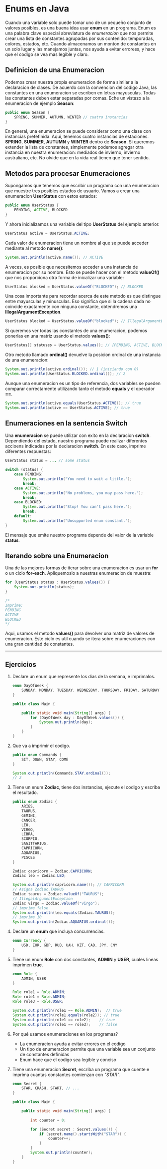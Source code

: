 # Enums en Java

Cuando una variable solo puede tomar uno de un pequeño conjunto de valores posibles, es una buena idea usar **enum** en un programa. Enum es una palabra clave especial abreviatura de *enumeracion* que nos permite crear una lista de constantes agrupadas por sus contenido: temporadas, colores, estados, etc. Cuando almacenamos un monton de constantes en un solo lugar y las manejamos juntas, nos ayuda a evitar erroress, y hace que el codigo se vea mas legible y claro.

## Definicion de una Enumeracion

Podemos crear nuestra propia enumeracion de forma similar a la declaracion de clases. De acuerdo con la convencion del codigo Java, las constantes en una enumeracion se escriben en letras mayusculas. Todas las constantes deben estar separadas por comas. Eche un vistazo a la enumeracion de ejemplo **Season**:

~~~java
public enum Season {
    SPRING, SUMMER, AUTUMN, WINTER // cuatro instancias
}
~~~

En general, una enumeracion se puede considerar como una clase con instancias prefefinida. Aqui, tenemos cuatro instancias de estaciones. **SPRING**, **SUMMER**, **AUTUMN** y **WINTER** dentro de **Season**. Si queremos extender la lista de constantes, simplemente podemos agregar otra instancia en nuestra enumeracion: mediados de invierno, invierno australiano, etc. No olvide que en la vida real tienen que tener sentido.  

## Metodos para procesar Enumeraciones

Supongamos que tenemos que escribir un programa con una enumeracion que muestre tres posibles estados de usuario. Vamos a crear una enumeracion **UserStatus** con estos estados:

~~~java
public enum UserStatus {
    PENDING, ACTIVE, BLOCKED
}
~~~

Y ahora inicializamos una variable del tipo **UserStatus** del ejemplo anterior.

~~~java
UserStatus active = UserStatus.ACTIVE;
~~~

Cada valor de enumeracion tiene un nombre al que se puede acceder mediante al metodo **name()**:

~~~java
System.out.println(active.name()); // ACTIVE
~~~

A veces, es posible que necesitemos acceder a una instancia de enumeracion por su nombre. Esto se puede hacer con el metodo **valueOf()** que nos proporciona otra forma de inicalizar una variable:

~~~java
UserStatus blocked = UserStatus.valueOf("BLOCKED"); // BLOCKED
~~~

Una cosa importante para recordar acerca de este metodo es que distingue entre mayusculas y minusculas. Eso significa que si la cadena dada no coincide exactamente con ninguna constante, obtendremos una **IllegalArgumentException**.

~~~java
UserStatus blocked = UserStatus.valueOf("blocked"); // IllegalArgumentException, valueOf es case-sensitive
~~~

Si queremos ver todas las constantes de una enumeracion, podemos ponerlas en una matriz usando el metodo **values()**:

~~~java
UserStatus[] statuses = UserStatus.values(); // [PENDING, ACTIVE, BLOCKED]
~~~

Otro metodo llamado **ordinal()** devuelve la posicion ordinal de una instancia de una enumeracion:

~~~java
System.out.println(active.ordinal()); // 1 (iniciando con 0)
System.out.println(UserStatus.BLOCKED.ordinal()); // 2
~~~

Aunque una enumeracion es un tipo de referencia, dos variables se pueden comparar correctamente utilizando tanto el metodo **equals** y el operador **==**.

~~~java
System.out.println(active.equals(UserStatus.ACTIVE)); // true
System.out.println(active == UserStatus.ACTIVE); // true
~~~

## Enumeraciones en la sentencia Switch

Una **enumeracion** se puede utilizar con exito en la declaracion **switch**. Dependiendo del estado, nuestro programa puede realizar diferentes accioens indicadas por la declaracion **switch**. En este caso, imprime diferentes respuestas:

~~~java
UserStatus status = ... // some status
 
switch (status) {
    case PENDING:
        System.out.println("You need to wait a little.");
        break;
    case ACTIVE:
        System.out.println("No problems, you may pass here.");
        break;
    case BLOCKED:
        System.out.println("Stop! You can't pass here.");
        break;
    default:
        System.out.println("Unsupported enum constant.");
}
~~~

El mensaje que emite nuestro programa depende del valor de la variable **status**.

## Iterando sobre una Enumeracion

Una de las mejores formas de iterar sobre una enumeracion es usar un **for** o un ciclo **for-each**. Apliquemoslo a nuestras enumeracion de muestra:

~~~java
for (UserStatus status : UserStatus.values()) {
    System.out.println(status);
}

/*
Imprime:
PENDING
ACTIVE
BLOCKED
*/
~~~

Aqui, usamos el metodo **values()** para devolver una matriz de valores de enumeracion. Este ciclo es util cuando se itera sobre enumeraciones con una gran cantidad de constantes.

---

## Ejercicios

1. Declare un enum que represente los dias de la semana, e imprimalos.

    ~~~java
    enum DayOfWeek {
        SUNDAY, MONDAY, TUESDAY, WEDNESDAY, THURSDAY, FRIDAY, SATURDAY
    }

    public class Main {

        public static void main(String[] args) {
            for (DayOfWeek day : DayOfWeek.values()) {
                System.out.println(day);
            }
        }
    }
    ~~~

2. Que va a imprimir el codigo.

    ~~~java
    public enum Commands {
        SIT, DOWN, STAY, COME
    }

    System.out.println(Commands.STAY.ordinal());
    // 2
    ~~~

3. Tiene un enum **Zodiac**, tiene dos instancias, ejecute el codigo y escriba el resultado.

    ~~~java
    public enum Zodiac {
        ARIES,
        TAURUS,
        GEMINI,
        CANCER,
        LEO,
        VIRGO,
        LIBRA,
        SCORPIO,
        SAGITTARIUS,
        CAPRICORN,
        AQUARIUS,
        PISCES
    }

    Zodiac capricorn = Zodiac.CAPRICORN;
    Zodiac leo = Zodiac.LEO;

    System.out.println(capricorn.name()); // CAPRICORN
    // Asigna Zodiac.TAURUS 
    Zodiac taurus = Zodiac.valueOf("TAURUS");
    // IllegalArgumentException
    Zodiac virgo = Zodiac.valueOf("virgo"); 
    // imprime false
    System.out.println(leo.equals(Zodiac.TAURUS));
    // imprime 10
    System.out.println(Zodiac.AQUARIUS.ordinal());
    ~~~

4. Declare un **enum** que incluya concurrencias.

    ~~~java
    enum Currency {
        USD, EUR, GBP, RUB, UAH, KZT, CAD, JPY, CNY
    }
    ~~~

5. Tiene un enum **Role** con dos constantes, **ADMIN** y **USER**, cuales lineas imprimen **true**.

    ~~~java
    enum Role {
        ADMIN, USER
    }

    Role role1 = Role.ADMIN;
    Role role1 = Role.ADMIN;
    Role role3 = Role.USER;

    System.out.println(role1 == Role.ADMIN);  // true
    System.out.println(role1.equals(role2)); // true
    System.out.println(role1 == role2);    // true
    System.out.println(role1 == role3);    // false
    ~~~

6. Por qué usamos enumeraciones en los programas?

    - La enumeracion ayuda a evitar errores en el codigo
    - Un tipo de enumeracion permite que una variable sea un conjunto de constantes definidas
    - Enum hace que el codigo sea legible y conciso

7. Tiene una enumeracion **Secret**, escriba un programa que cuente e imprima cuantas constantes comienzan con *"STAR"*.

    ~~~java
    enum Secret {
        STAR, CRASH, START, // ...
    }

    public class Main {

        public static void main(String[] args) {
            
            int counter = 0; 

            for (Secret secret : Secret.values()) {
                if (secret.name().startsWith("STAR")) {
                    counter++;
                }
            }
            System.out.println(counter);
        }
    }
    ~~~
